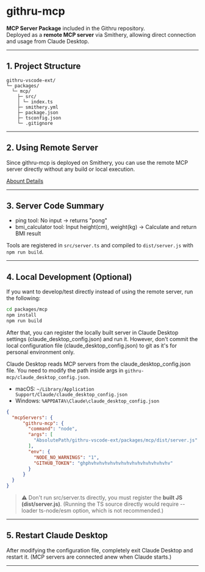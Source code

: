 # githru-mcp

**MCP Server Package** included in the Githru repository.  
Deployed as a **remote MCP server** via Smithery, allowing direct connection and usage from Claude Desktop.  

---

## 1. Project Structure

``` 
githru-vscode-ext/
└─ packages/
  └─ mcp/
    ├─ src/
    │ └─ index.ts
    ├─ smithery.yml
    ├─ package.json
    ├─ tsconfig.json
    └─ .gitignore
```

---

## 2. Using Remote Server

Since githru-mcp is deployed on Smithery, you can use the remote MCP server directly without any build or local execution.

[Abount Details](./smithery-description.md)

---

## 3. Server Code Summary

- ping tool: No input → returns "pong"
- bmi_calculator tool: Input height(cm), weight(kg) → Calculate and return BMI result

Tools are registered in ```src/server.ts``` and compiled to ```dist/server.js``` with ```npm run build```.

---

## 4. Local Development (Optional)

If you want to develop/test directly instead of using the remote server, run the following:

```bash
cd packages/mcp
npm install
npm run build
```

After that, you can register the locally built server in Claude Desktop settings (claude_desktop_config.json) and run it.
However, don't commit the local configuration file (claude_desktop_config.json) to git as it's for personal environment only.

Claude Desktop reads MCP servers from the claude_desktop_config.json file.
You need to modify the path inside args in ```githru-mcp/claude_desktop_config.json```.

- macOS: ```~/Library/Application Support/Claude/claude_desktop_config.json```
- Windows: ```%APPDATA%\Claude\claude_desktop_config.json```

```json
{
  "mcpServers": {
      "githru-mcp": {
        "command": "node",
        "args": [
          "AbsolutePath/githru-vscode-ext/packages/mcp/dist/server.js"
        ],
        "env": {
          "NODE_NO_WARNINGS": "1",
          "GITHUB_TOKEN": "ghphvhvhvhvhvhvhvhvhvhvhvhvhvhvhv"
        }
      }
  }
}
```

> ⚠️ Don't run src/server.ts directly, you must register the **built JS (dist/server.js)**.
> (Running the TS source directly would require --loader ts-node/esm option, which is not recommended.)

---

## 5. Restart Claude Desktop
After modifying the configuration file, completely exit Claude Desktop and restart it.
(MCP servers are connected anew when Claude starts.)

---


